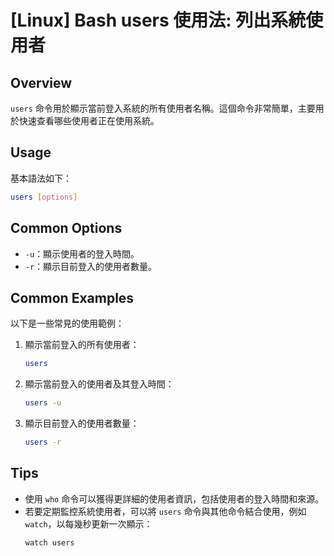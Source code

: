 # [Linux] Bash users 使用法: 列出系統使用者

## Overview
`users` 命令用於顯示當前登入系統的所有使用者名稱。這個命令非常簡單，主要用於快速查看哪些使用者正在使用系統。

## Usage
基本語法如下：
```bash
users [options]
```

## Common Options
- `-u`：顯示使用者的登入時間。
- `-r`：顯示目前登入的使用者數量。

## Common Examples
以下是一些常見的使用範例：

1. 顯示當前登入的所有使用者：
   ```bash
   users
   ```

2. 顯示當前登入的使用者及其登入時間：
   ```bash
   users -u
   ```

3. 顯示目前登入的使用者數量：
   ```bash
   users -r
   ```

## Tips
- 使用 `who` 命令可以獲得更詳細的使用者資訊，包括使用者的登入時間和來源。
- 若要定期監控系統使用者，可以將 `users` 命令與其他命令結合使用，例如 `watch`，以每幾秒更新一次顯示：
  ```bash
  watch users
  ```